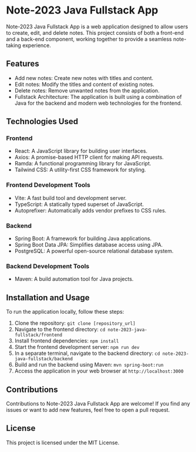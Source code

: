 # Note-2023 Java Fullstack App

Note-2023 Java Fullstack App is a web application designed to allow users to create, edit, and delete notes. This project consists of both a front-end and a back-end component, working together to provide a seamless note-taking experience.

## Features

- Add new notes: Create new notes with titles and content.
- Edit notes: Modify the titles and content of existing notes.
- Delete notes: Remove unwanted notes from the application.
- Fullstack Architecture: The application is built using a combination of Java for the backend and modern web technologies for the frontend.

## Technologies Used

### Frontend

- React: A JavaScript library for building user interfaces.
- Axios: A promise-based HTTP client for making API requests.
- Ramda: A functional programming library for JavaScript.
- Tailwind CSS: A utility-first CSS framework for styling.

### Frontend Development Tools

- Vite: A fast build tool and development server.
- TypeScript: A statically typed superset of JavaScript.
- Autoprefixer: Automatically adds vendor prefixes to CSS rules.

### Backend

- Spring Boot: A framework for building Java applications.
- Spring Boot Data JPA: Simplifies database access using JPA.
- PostgreSQL: A powerful open-source relational database system.

### Backend Development Tools

- Maven: A build automation tool for Java projects.

## Installation and Usage

To run the application locally, follow these steps:

1. Clone the repository: `git clone [repository_url]`
2. Navigate to the frontend directory: `cd note-2023-java-fullstack/frontend`
3. Install frontend dependencies: `npm install`
4. Start the frontend development server: `npm run dev`
5. In a separate terminal, navigate to the backend directory: `cd note-2023-java-fullstack/backend`
6. Build and run the backend using Maven: `mvn spring-boot:run`
7. Access the application in your web browser at `http://localhost:3000`

## Contributions

Contributions to Note-2023 Java Fullstack App are welcome! If you find any issues or want to add new features, feel free to open a pull request.

## License

This project is licensed under the MIT License.